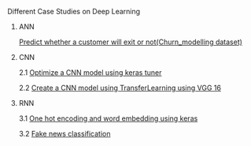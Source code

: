 Different Case Studies on Deep Learning
  1.  ANN
     
        [Predict whether a customer will exit or not(Churn_modelling dataset)](https://github.com/smd29/DeepLearning/blob/main/ANN/hyper_parameter_tuning.ipynb)
  
  2. CNN

        2.1 [Optimize a CNN model using keras tuner](https://github.com/smd29/DeepLearning/blob/main/CNN/optimizeCNNmodel.ipynb)
     
        2.2 [Create a CNN model using TransferLearning using VGG 16](https://github.com/smd29/DeepLearning/blob/main/CNN/facial_recog_vgg16.ipynb)

  3. RNN

       3.1 [One hot encoding and word embedding using keras](https://github.com/smd29/DeepLearning/blob/main/RNN/word_embedding.ipynb)
     
       3.2 [Fake news classification](https://github.com/smd29/DeepLearning/blob/main/RNN/word_embedding.ipynb)
